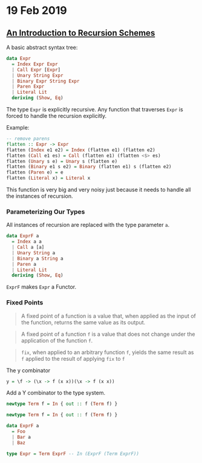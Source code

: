 # 19 Feb 2019

## [An Introduction to Recursion Schemes](https://blog.sumtypeofway.com/an-introduction-to-recursion-schemes/)

A basic abstract syntax tree:

```haskell
data Expr
  = Index Expr Expr
  | Call Expr [Expr]
  | Unary String Expr
  | Binary Expr String Expr
  | Paren Expr
  | Literal Lit
  deriving (Show, Eq)
```

The type `Expr` is explicitly recursive.
Any function that traverses `Expr` is forced to handle the recursion explicitly.

Example:

```haskell
-- remove parens
flatten :: Expr -> Expr
flatten (Index e1 e2) = Index (flatten e1) (flatten e2)
flatten (Call e1 es) = Call (flatten e1) (flatten <$> es)
flatten (Unary s e) = Unary s (flatten e)
flatten (Binary e1 s e2) = Binary (flatten e1) s (flatten e2)
flatten (Paren e) = e
flatten (Literal x) = Literal x
```

This function is very big and very noisy just because it needs to handle all the
instances of recursion.

### Parameterizing Our Types

All instances of recursion are replaced with the type parameter `a`.

```haskell
data ExprF a
  = Index a a
  | Call a [a]
  | Unary String a
  | Binary a String a
  | Paren a
  | Literal Lit
  deriving (Show, Eq)
```

`ExprF` makes `Expr` a Functor.

### Fixed Points

> A fixed point of a function is a value that, when applied as the input of the
> function, returns the same value as its output.

> A fixed point of a function `f` is a value that does not change under the
> application of the function `f`.

> `fix`, when applied to an arbitrary function `f`, yields the same result as
> `f` applied to the result of applying `fix` to `f`

The y combinator

```haskell
y = \f -> (\x -> f (x x))(\x -> f (x x))
```

Add a Y combinator to the type system.

```haskell
newtype Term f = In { out :: f (Term f) }
```

```haskell
newtype Term f = In { out :: f (Term f) }

data ExprF a
  = Foo
  | Bar a
  | Baz

type Expr = Term ExprF -- In (ExprF (Term ExprF))
```
